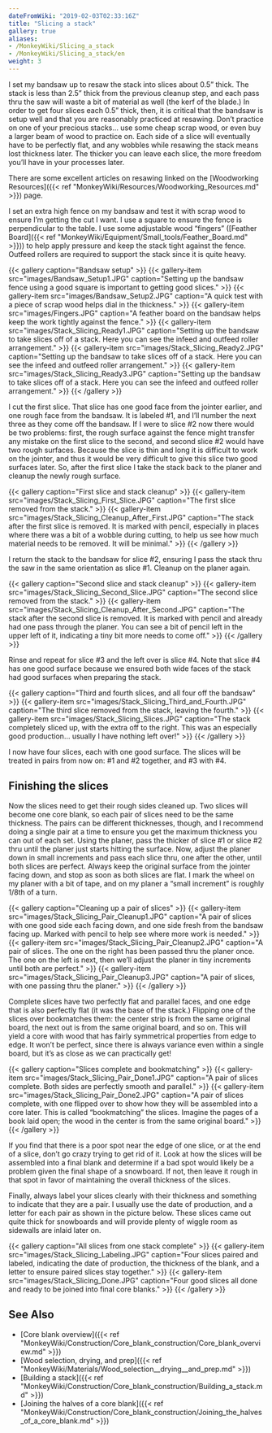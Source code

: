 ```yaml
---
dateFromWiki: "2019-02-03T02:33:16Z"
title: "Slicing a stack"
gallery: true
aliases:
- /MonkeyWiki/Slicing_a_stack
- /MonkeyWiki/Slicing_a_stack/en
weight: 3
---
```

I set my bandsaw up to resaw the stack into slices about 0.5” thick. The stack is less than 2.5” thick from the previous cleanup step, and each pass thru the saw will waste a bit of material as well (the kerf of the blade.) In order to get four slices each 0.5” thick, then, it is critical that the bandsaw is setup well and that you are reasonably practiced at resawing. Don’t practice on one of your precious stacks… use some cheap scrap wood, or even buy a larger beam of wood to practice on. Each side of a slice will eventually have to be perfectly flat, and any wobbles while resawing the stack means lost thickness later. The thicker you can leave each slice, the more freedom you’ll have in your processes later.

There are some excellent articles on resawing linked on the [Woodworking Resources]({{< ref "MonkeyWiki/Resources/Woodworking_Resources.md" >}}) page.

I set an extra high fence on my bandsaw and test it with scrap wood to ensure I’m getting the cut I want. I use a square to ensure the fence is perpendicular to the table. I use some adjustable wood “fingers” ([Feather Board]({{< ref "MonkeyWiki/Equipment/Small_tools/Feather_Board.md" >}})) to help apply pressure and keep the stack tight against the fence. Outfeed rollers are required to support the stack since it is quite heavy.

{{< gallery  caption="Bandsaw setup" >}}
{{< gallery-item src="images/Bandsaw_Setup1.JPG" caption="Setting up the bandsaw fence using a good square is important to getting good slices." >}}
{{< gallery-item src="images/Bandsaw_Setup2.JPG" caption="A quick test with a piece of scrap wood helps dial in the thickness." >}}
{{< gallery-item src="images/Fingers.JPG" caption="A feather board on the bandsaw helps keep the work tightly against the fence." >}}
{{< gallery-item src="images/Stack_Slicing_Ready1.JPG" caption="Setting up the bandsaw to take slices off of a stack. Here you can see the infeed and outfeed roller arrangement." >}}
{{< gallery-item src="images/Stack_Slicing_Ready2.JPG" caption="Setting up the bandsaw to take slices off of a stack. Here you can see the infeed and outfeed roller arrangement." >}}
{{< gallery-item src="images/Stack_Slicing_Ready3.JPG" caption="Setting up the bandsaw to take slices off of a stack. Here you can see the infeed and outfeed roller arrangement." >}}
{{< /gallery >}}



I cut the first slice. That slice has one good face from the jointer earlier, and one rough face from the bandsaw. It is labeled #1, and I’ll number the next three as they come off the bandsaw. If I were to slice #2 now there would be two problems: first, the rough surface against the fence might transfer any mistake on the first slice to the second, and second slice #2 would have two rough surfaces. Because the slice is thin and long it is difficult to work on the jointer, and thus it would be very difficult to give this slice two good surfaces later. So, after the first slice I take the stack back to the planer and cleanup the newly rough surface. 

{{< gallery  caption="First slice and stack cleanup" >}}
{{< gallery-item src="images/Stack_Slicing_First_Slice.JPG" caption="The first slice removed from the stack." >}}
{{< gallery-item src="images/Stack_Slicing_Cleanup_After_First.JPG" caption="The stack after the first slice is removed. It is marked with pencil, especially in places where there was a bit of a wobble during cutting, to help us see how much material needs to be removed. It will be minimal." >}}
{{< /gallery >}}



I return the stack to the bandsaw for slice #2, ensuring I pass the stack thru the saw in the same orientation as slice #1. Cleanup on the planer again.

{{< gallery  caption="Second slice and stack cleanup" >}}
{{< gallery-item src="images/Stack_Slicing_Second_Slice.JPG" caption="The second slice removed from the stack." >}}
{{< gallery-item src="images/Stack_Slicing_Cleanup_After_Second.JPG" caption="The stack after the second slice is removed. It is marked with pencil and already had one pass through the planer. You can see a bit of pencil left in the upper left of it, indicating a tiny bit more needs to come off." >}}
{{< /gallery >}}



Rinse and repeat for slice #3 and the left over is slice #4. Note that slice #4 has one good surface because we ensured both wide faces of the stack had good surfaces when preparing the stack.

{{< gallery  caption="Third and fourth slices, and all four off the bandsaw" >}}
{{< gallery-item src="images/Stack_Slicing_Third_and_Fourth.JPG" caption="The third slice removed from the stack, leaving the fourth." >}}
{{< gallery-item src="images/Stack_Slicing_Slices.JPG" caption="The stack completely sliced up, with the extra off to the right. This was an especially good production… usually I have nothing left over!" >}}
{{< /gallery >}}



I now have four slices, each with one good surface. The slices will be treated in pairs from now on: #1 and #2 together, and #3 with #4.


## Finishing the slices 
Now the slices need to get their rough sides cleaned up. Two slices will become one core blank, so each pair of slices need to be the same thickness. The pairs can be different thicknesses, though, and I recommend doing a single pair at a time to ensure you get the maximum thickness you can out of each set. Using the planer, pass the thicker of slice #1 or slice #2 thru until the planer just starts hitting the surface. Now, adjust the planer down in small increments and pass each slice thru, one after the other, until both slices are perfect. Always keep the original surface from the jointer facing down, and stop as soon as both slices are flat. I mark the wheel on my planer with a bit of tape, and on my planer a “small increment” is roughly 1/8th of a turn.

{{< gallery  caption="Cleaning up a pair of slices" >}}
{{< gallery-item src="images/Stack_Slicing_Pair_Cleanup1.JPG" caption="A pair of slices with one good side each facing down, and one side fresh from the bandsaw facing up. Marked with pencil to help see where more work is needed." >}}
{{< gallery-item src="images/Stack_Slicing_Pair_Cleanup2.JPG" caption="A pair of slices. The one on the right has been passed thru the planer once. The one on the left is next, then we’ll adjust the planer in tiny increments until both are perfect." >}}
{{< gallery-item src="images/Stack_Slicing_Pair_Cleanup3.JPG" caption="A pair of slices, with one passing thru the planer." >}}
{{< /gallery >}}



Complete slices have two perfectly flat and parallel faces, and one edge that is also perfectly flat (it was the base of the stack.) Flipping one of the slices over bookmatches them: the center strip is from the same original board, the next out is from the same original board, and so on. This will yield a core with wood that has fairly symmetrical properties from edge to edge. It won’t be perfect, since there is always variance even within a single board, but it’s as close as we can practically get!

{{< gallery  caption="Slices complete and bookmatching" >}}
{{< gallery-item src="images/Stack_Slicing_Pair_Done1.JPG" caption="A pair of slices complete. Both sides are perfectly smooth and parallel." >}}
{{< gallery-item src="images/Stack_Slicing_Pair_Done2.JPG" caption="A pair of slices complete, with one flipped over to show how they will be assembled into a core later. This is called “bookmatching” the slices. Imagine the pages of a book laid open; the wood in the center is from the same original board." >}}
{{< /gallery >}}



If you find that there is a poor spot near the edge of one slice, or at the end of a slice, don’t go crazy trying to get rid of it. Look at how the slices will be assembled into a final blank and determine if a bad spot would likely be a problem given the final shape of a snowboard. If not, then leave it rough in that spot in favor of maintaining the overall thickness of the slices.

Finally, always label your slices clearly with their thickness and something to indicate that they are a pair. I usually use the date of production, and a letter for each pair as shown in the picture below. These slices came out quite thick for snowboards and will provide plenty of wiggle room as sidewalls are inlaid later on.

{{< gallery  caption="All slices from one stack complete" >}}
{{< gallery-item src="images/Stack_Slicing_Labeling.JPG" caption="Four slices paired and labeled, indicating the date of production, the thickness of the blank, and a letter to ensure paired slices stay together." >}}
{{< gallery-item src="images/Stack_Slicing_Done.JPG" caption="Four good slices all done and ready to be joined into final core blanks." >}}
{{< /gallery >}}



## See Also 
- [Core blank overview]({{< ref "MonkeyWiki/Construction/Core_blank_construction/Core_blank_overview.md" >}})
- [Wood selection, drying, and prep]({{< ref "MonkeyWiki/Materials/Wood_selection__drying__and_prep.md" >}})
- [Building a stack]({{< ref "MonkeyWiki/Construction/Core_blank_construction/Building_a_stack.md" >}})
- [Joining the halves of a core blank]({{< ref "MonkeyWiki/Construction/Core_blank_construction/Joining_the_halves_of_a_core_blank.md" >}})
	



